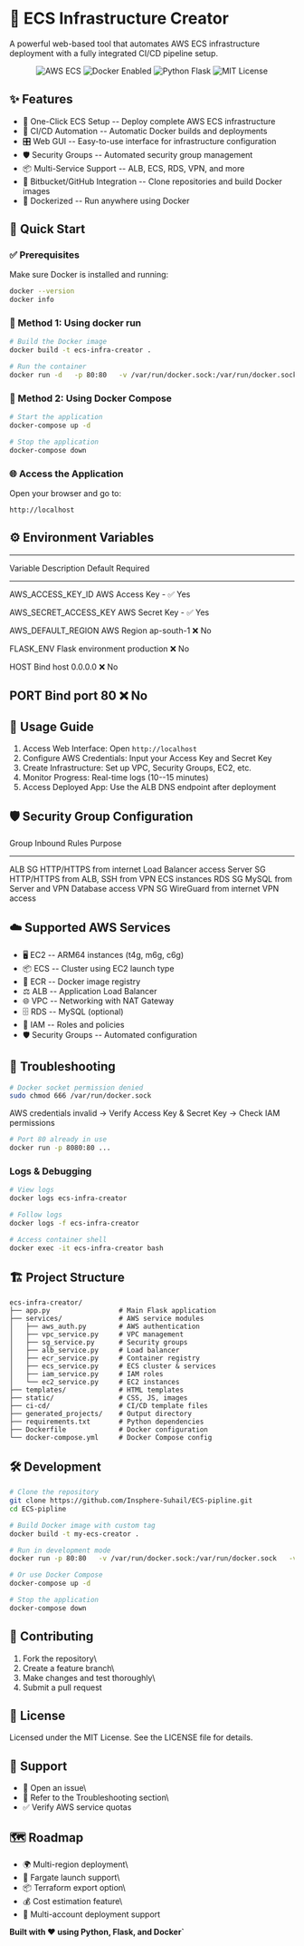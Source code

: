 # 🚀 ECS Infrastructure Creator

A powerful web-based tool that automates AWS ECS infrastructure
deployment with a fully integrated CI/CD pipeline setup.


<p align="center">
<img src="https://img.shields.io/badge/AWS-ECS-orange?logo=amazonaws" alt="AWS ECS"> 
<img src="https://img.shields.io/badge/Docker-Enabled-blue?logo=docker" alt="Docker Enabled"> 
<img src="https://img.shields.io/badge/Python-Flask-green?logo=python" alt="Python Flask"> 
<img src="https://img.shields.io/badge/License-MIT-lightgrey" alt="MIT License"> 
</p>

## ✨ Features

-   🚀 One-Click ECS Setup -- Deploy complete AWS ECS infrastructure
-   🔄 CI/CD Automation -- Automatic Docker builds and deployments
-   🎛️ Web GUI -- Easy-to-use interface for infrastructure configuration
-   🛡️ Security Groups -- Automated security group management
-   📦 Multi-Service Support -- ALB, ECS, RDS, VPN, and more
-   🔗 Bitbucket/GitHub Integration -- Clone repositories and build
    Docker images
-   🐳 Dockerized -- Run anywhere using Docker

## 🚀 Quick Start

### ✅ Prerequisites

Make sure Docker is installed and running:

``` bash
docker --version
docker info
```

### 🔧 Method 1: Using docker run

``` bash
# Build the Docker image
docker build -t ecs-infra-creator .

# Run the container
docker run -d   -p 80:80   -v /var/run/docker.sock:/var/run/docker.sock   -v $(pwd)/generated_projects:/app/generated_projects   -e AWS_ACCESS_KEY_ID=your_access_key   -e AWS_SECRET_ACCESS_KEY=your_secret_key   --name ecs-infra-creator   ecs-infra-creator
```

### 🔧 Method 2: Using Docker Compose

``` bash
# Start the application
docker-compose up -d

# Stop the application
docker-compose down
```

### 🌐 Access the Application

Open your browser and go to:

    http://localhost

## ⚙️ Environment Variables

  ------------------------------------------------------------------------
  Variable                  Description          Default        Required
  ------------------------- -------------------- -------------- ----------
  AWS_ACCESS_KEY_ID         AWS Access Key       \-             ✅ Yes

  AWS_SECRET_ACCESS_KEY     AWS Secret Key       \-             ✅ Yes

  AWS_DEFAULT_REGION        AWS Region           ap-south-1     ❌ No

  FLASK_ENV                 Flask environment    production     ❌ No

  HOST                      Bind host            0.0.0.0        ❌ No

  PORT                      Bind port            80             ❌ No
  ------------------------------------------------------------------------

## 📖 Usage Guide

1.  Access Web Interface: Open `http://localhost`
2.  Configure AWS Credentials: Input your Access Key and Secret Key
3.  Create Infrastructure: Set up VPC, Security Groups, EC2, etc.
4.  Monitor Progress: Real-time logs (10--15 minutes)
5.  Access Deployed App: Use the ALB DNS endpoint after deployment

## 🛡️ Security Group Configuration

  Group       Inbound Rules                       Purpose
  ----------- ----------------------------------- ----------------------
  ALB SG      HTTP/HTTPS from internet            Load Balancer access
  Server SG   HTTP/HTTPS from ALB, SSH from VPN   ECS instances
  RDS SG      MySQL from Server and VPN           Database access
  VPN SG      WireGuard from internet             VPN access

## ☁️ Supported AWS Services

-   🖥️ EC2 -- ARM64 instances (t4g, m6g, c6g)
-   📦 ECS -- Cluster using EC2 launch type
-   🐳 ECR -- Docker image registry
-   ⚖️ ALB -- Application Load Balancer
-   🌐 VPC -- Networking with NAT Gateway
-   🗄️ RDS -- MySQL (optional)
-   🔐 IAM -- Roles and policies
-   🛡️ Security Groups -- Automated configuration

## 🔧 Troubleshooting

``` bash
# Docker socket permission denied
sudo chmod 666 /var/run/docker.sock
```

AWS credentials invalid → Verify Access Key & Secret Key → Check IAM
permissions

``` bash
# Port 80 already in use
docker run -p 8080:80 ...
```

### Logs & Debugging

``` bash
# View logs
docker logs ecs-infra-creator

# Follow logs
docker logs -f ecs-infra-creator

# Access container shell
docker exec -it ecs-infra-creator bash
```

## 🏗️ Project Structure

    ecs-infra-creator/
    ├── app.py                 # Main Flask application
    ├── services/              # AWS service modules
    │   ├── aws_auth.py        # AWS authentication
    │   ├── vpc_service.py     # VPC management
    │   ├── sg_service.py      # Security groups
    │   ├── alb_service.py     # Load balancer
    │   ├── ecr_service.py     # Container registry
    │   ├── ecs_service.py     # ECS cluster & services
    │   ├── iam_service.py     # IAM roles
    │   └── ec2_service.py     # EC2 instances
    ├── templates/             # HTML templates
    ├── static/                # CSS, JS, images
    ├── ci-cd/                 # CI/CD template files
    ├── generated_projects/    # Output directory
    ├── requirements.txt       # Python dependencies
    ├── Dockerfile             # Docker configuration
    └── docker-compose.yml     # Docker Compose config

## 🛠️ Development

``` bash
# Clone the repository
git clone https://github.com/Insphere-Suhail/ECS-pipline.git
cd ECS-pipline

# Build Docker image with custom tag
docker build -t my-ecs-creator .

# Run in development mode
docker run -p 80:80   -v /var/run/docker.sock:/var/run/docker.sock   -v $(pwd):/app my-ecs-creator

# Or use Docker Compose
docker-compose up -d

# Stop the application
docker-compose down
```

## 🤝 Contributing

1.  Fork the repository\
2.  Create a feature branch\
3.  Make changes and test thoroughly\
4.  Submit a pull request

## 📄 License

Licensed under the MIT License. See the LICENSE file for details.

## 💬 Support

-   🐛 Open an issue\
-   🔧 Refer to the Troubleshooting section\
-   ✅ Verify AWS service quotas

## 🗺️ Roadmap

-   🌍 Multi-region deployment\
-   🚀 Fargate launch support\
-   📦 Terraform export option\
-   💰 Cost estimation feature\
-   🔗 Multi-account deployment support


<strong> Built with ❤️ using Python, Flask, and
Docker`</strong> 
